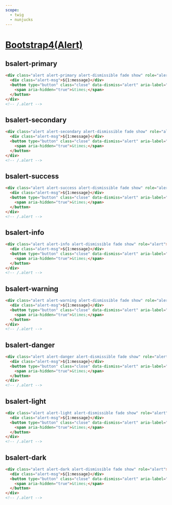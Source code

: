 ```yaml
---
scope: 
  - twig
  - nunjucks
---
```


[Bootstrap4(Alert)](https://getbootstrap.com/docs/4.6/components/alerts/)
=====================

bsalert-primary
---------------------

```html
<div class="alert alert-primary alert-dismissible fade show" role="alert">
  <div class="alert-msg">${1:message}</div>
  <button type="button" class="close" data-dismiss="alert" aria-label="Close">
    <span aria-hidden="true">&times;</span>
  </button>
</div>
<!-- /.alert -->
```

bsalert-secondary
---------------------

```html
<div class="alert alert-secondary alert-dismissible fade show" role="alert">
  <div class="alert-msg">${1:message}</div>
  <button type="button" class="close" data-dismiss="alert" aria-label="Close">
    <span aria-hidden="true">&times;</span>
  </button>
</div>
<!-- /.alert -->
```

bsalert-success
---------------------

```html
<div class="alert alert-success alert-dismissible fade show" role="alert">
  <div class="alert-msg">${1:message}</div>
  <button type="button" class="close" data-dismiss="alert" aria-label="Close">
    <span aria-hidden="true">&times;</span>
  </button>
</div>
<!-- /.alert -->
```

bsalert-info
---------------------

```html
<div class="alert alert-info alert-dismissible fade show" role="alert">
  <div class="alert-msg">${1:message}</div>
  <button type="button" class="close" data-dismiss="alert" aria-label="Close">
    <span aria-hidden="true">&times;</span>
  </button>
</div>
<!-- /.alert -->
```

bsalert-warning
---------------------

```html
<div class="alert alert-warning alert-dismissible fade show" role="alert">
  <div class="alert-msg">${1:message}</div>
  <button type="button" class="close" data-dismiss="alert" aria-label="Close">
    <span aria-hidden="true">&times;</span>
  </button>
</div>
<!-- /.alert -->
```

bsalert-danger
---------------------

```html
<div class="alert alert-danger alert-dismissible fade show" role="alert">
  <div class="alert-msg">${1:message}</div>
  <button type="button" class="close" data-dismiss="alert" aria-label="Close">
    <span aria-hidden="true">&times;</span>
  </button>
</div>
<!-- /.alert -->
```

bsalert-light
---------------------

```html
<div class="alert alert-light alert-dismissible fade show" role="alert">
  <div class="alert-msg">${1:message}</div>
  <button type="button" class="close" data-dismiss="alert" aria-label="Close">
    <span aria-hidden="true">&times;</span>
  </button>
</div>
<!-- /.alert -->
```

bsalert-dark
---------------------

```html
<div class="alert alert-dark alert-dismissible fade show" role="alert">
  <div class="alert-msg">${1:message}</div>
  <button type="button" class="close" data-dismiss="alert" aria-label="Close">
    <span aria-hidden="true">&times;</span>
  </button>
</div>
<!-- /.alert -->
```
